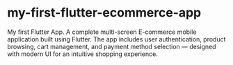 # my-first-flutter-ecommerce-app
My first Flutter App. A complete multi-screen E-commerce mobile application built using Flutter. The app includes user authentication, product browsing, cart management, and payment method selection — designed with modern UI for an intuitive shopping experience.
